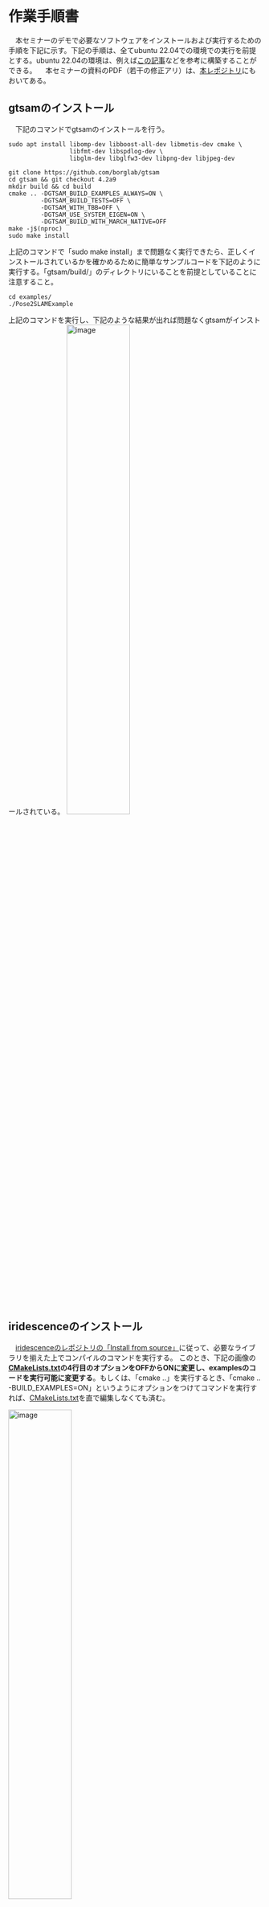 # 作業手順書

　本セミナーのデモで必要なソフトウェアをインストールおよび実行するための手順を下記に示す。下記の手順は、全てubuntu 22.04での環境での実行を前提とする。ubuntu 22.04の環境は、例えば[この記事](https://zenn.dev/njtomohiro/articles/02ae5186aeab07)などを参考に構築することができる。
　本セミナーの資料のPDF（若干の修正アリ）は、[本レポジトリ](https://github.com/TakuOkawara/pose_adjustment_demo/blob/main/%E8%B3%87%E6%96%99%20SLAM%EF%BC%88%E8%87%AA%E5%B7%B1%E4%BD%8D%E7%BD%AE%E6%8E%A8%E5%AE%9A%E3%83%BB%E5%9C%B0%E5%9B%B3%E6%A7%8B%E7%AF%89%EF%BC%89%E3%81%AE%E5%9F%BA%E7%A4%8E%E3%81%A8%E9%AB%98%E6%80%A7%E8%83%BD%E5%8C%96%E6%8A%80%E8%A1%93%E3%81%8A%E3%82%88%E3%81%B3%E5%AE%9F%E8%A3%85%E3%83%BB%E5%AE%9F%E5%BF%9C%E7%94%A8%E3%81%AE%E3%83%9D%E3%82%A4%E3%83%B3%E3%83%88.pdf)にもおいてある。

## gtsamのインストール
　下記のコマンドでgtsamのインストールを行う。
```commandline
sudo apt install libomp-dev libboost-all-dev libmetis-dev cmake \
                 libfmt-dev libspdlog-dev \
                 libglm-dev libglfw3-dev libpng-dev libjpeg-dev 

git clone https://github.com/borglab/gtsam
cd gtsam && git checkout 4.2a9
mkdir build && cd build
cmake .. -DGTSAM_BUILD_EXAMPLES_ALWAYS=ON \
         -DGTSAM_BUILD_TESTS=OFF \
         -DGTSAM_WITH_TBB=OFF \
         -DGTSAM_USE_SYSTEM_EIGEN=ON \
         -DGTSAM_BUILD_WITH_MARCH_NATIVE=OFF
make -j$(nproc)
sudo make install
```

上記のコマンドで「sudo make install」まで問題なく実行できたら、正しくインストールされているかを確かめるために簡単なサンプルコードを下記のように実行する。「gtsam/build/」のディレクトリにいることを前提としていることに注意すること。
```commandline
cd examples/
./Pose2SLAMExample
```
上記のコマンドを実行し、下記のような結果が出れば問題なくgtsamがインストールされている。
<img src="https://github.com/user-attachments/assets/d5c17800-9132-4bad-a35c-9abcb05d59d3" alt="image" width="50%">


## iridescenceのインストール
　[iridescenceのレポジトリの「Install from source」](https://github.com/koide3/iridescence/tree/master#install-from-source)に従って、必要なライブラリを揃えた上でコンパイルのコマンドを実行する。
このとき、下記の画像の **[CMakeLists.txt](https://github.com/koide3/iridescence/blob/master/CMakeLists.txt)の4行目のオプションをOFFからONに変更し、examplesのコードを実行可能に変更する**。もしくは、「cmake ..」を実行するとき、「cmake .. -BUILD_EXAMPLES=ON」というようにオプションをつけてコマンドを実行すれば、[CMakeLists.txt](https://github.com/koide3/iridescence/blob/master/CMakeLists.txt)を直で編集しなくても済む。

<img src="https://github.com/user-attachments/assets/718c7c93-21d1-4c27-9578-4024f255d6c7" alt="image" width="50%">

　「sudo make install」まで問題なく実行できたら、正しくインストールされているかを確かめるために簡単なサンプルコードを下記のように実行する。「iridescence/build/」のディレクトリにいることを前提としていることに注意すること。
```commandline
./02_light_viewer_primitives
```

上記のコマンドを実行し、下記のような結果が出れば問題なくiridescenceがインストールされている。
<img src="https://github.com/user-attachments/assets/95c6d795-3a91-4083-b462-d65d0a5afd87" alt="image" width="50%">


## 本セミナーのサンプルプログラムをインストールする手順

* 下記のコマンドに基づき、サンプルプログラムをコンパイルする。
* 全てのサンプルプログラムは、下記のコマンドで作成されたbuildディレクトリ以下にいることを前提とすることに注意すること。
```commandline
git clone https://github.com/TakuOkawara/pose_adjustment_demo.git
cd pose_adjustment_demo
mkdir build
cd build
cmake ..
make
```

一部の環境での実行時エラー（error while loading shared libraries: libmetis-gtsam.so: cannot open shared object file: No such file or directory）を防ぐために、下記のコマンドを先んじて実行しておく。
```commandline
echo "export LD_LIBRARY_PATH=/usr/local/lib:$LD_LIBRARY_PATH" >> ~/.bashrc
source ~/.bashrc
```


### [デモプログラム #1](https://github.com/TakuOkawara/pose_adjustment_demo/blob/main/src/small_pose_adjustment_2d.cpp)
* gtsamのサンプルプログラムを基にした小規模なポーズ調整のプログラム。
* 下記のコマンドで実行できる。
```commandline
./small_pose_adjustment_2d 
```
実行に成功すると、下記のような出力結果になる。

<img src="https://github.com/user-attachments/assets/3e79f09a-f509-4019-aa39-a7ccbc753159" alt="image" width="50%">


### [デモプログラム #2](https://github.com/TakuOkawara/pose_adjustment_demo/blob/main/src/small_pose_adjustment_2d.cpp)
* マンハッタンデータセットを用いた2Dのポーズグラフのポーズグラフ最適化のプログラム。
* 下記のコマンドで実行できる。
```commandline
./pose_adjustment_2d
```
実行に成功すると、下記のような出力結果になる。

<img src="https://github.com/user-attachments/assets/5f00d5a4-8cf8-416c-a4e8-d33297bf2618" alt="image" width="50%">

## [デモプログラム #3](https://github.com/TakuOkawara/pose_adjustment_demo/blob/main/src/pose_adjustment_3d.cpp)
* スフィアデータセットを用いた3Dのポーズグラフのポーズグラフ最適化のプログラム。
* 下記のコマンドで実行できる。
```commandline
./pose_adjustment_3d
```
実行に成功すると、下記のような出力結果になる。

<img src="https://github.com/user-attachments/assets/f6f026a1-1e21-41a3-9b6d-ff6acc705448" alt="image" width="50%">


## [デモプログラム #4](https://github.com/TakuOkawara/pose_adjustment_demo/blob/main/src/pose_adjustment_3d_with_customfactor.cpp)
* gtsam::BetweenFactor< gtsam::Pose3 >と等価なファクタ( [customfactor.cpp](https://github.com/TakuOkawara/pose_adjustment_demo/blob/main/src/customfactor.cpp), [customfactor.hpp](https://github.com/TakuOkawara/pose_adjustment_demo/blob/main/include/pose_adjustment/customfactor.hpp) )を自作するサンプルプログラム。
* デモプログラム #3と同様に、スフィアデータセットを用いて3Dのポーズグラフのポーズグラフ最適化のプログラムを実装している。
* 下記のコマンドで実行できる。
```commandline
./pose_adjustment_3d_with_customfactor
```
実行に成功すると、デモプログラム #3と同じとなる下記のような出力結果になる。

<img src="https://github.com/user-attachments/assets/f6f026a1-1e21-41a3-9b6d-ff6acc705448" alt="image" width="50%">

